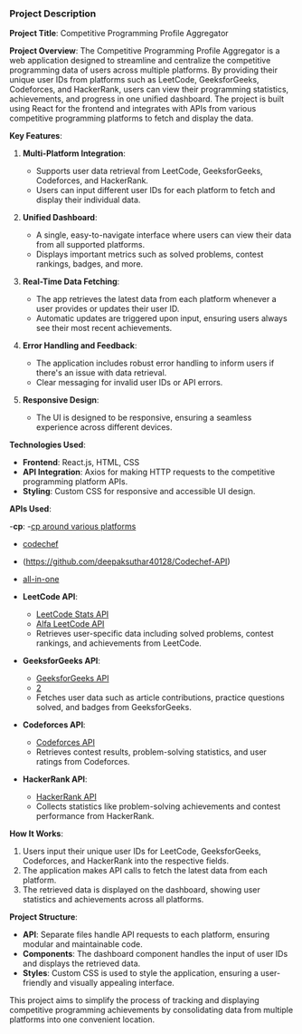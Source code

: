 ### Project Description

**Project Title**: Competitive Programming Profile Aggregator

**Project Overview**:
The Competitive Programming Profile Aggregator is a web application designed to streamline and centralize the competitive programming data of users across multiple platforms. By providing their unique user IDs from platforms such as LeetCode, GeeksforGeeks, Codeforces, and HackerRank, users can view their programming statistics, achievements, and progress in one unified dashboard. The project is built using React for the frontend and integrates with APIs from various competitive programming platforms to fetch and display the data.

**Key Features**:

1. **Multi-Platform Integration**: 
   - Supports user data retrieval from LeetCode, GeeksforGeeks, Codeforces, and HackerRank.
   - Users can input different user IDs for each platform to fetch and display their individual data.

2. **Unified Dashboard**:
   - A single, easy-to-navigate interface where users can view their data from all supported platforms.
   - Displays important metrics such as solved problems, contest rankings, badges, and more.

3. **Real-Time Data Fetching**:
   - The app retrieves the latest data from each platform whenever a user provides or updates their user ID.
   - Automatic updates are triggered upon input, ensuring users always see their most recent achievements.

4. **Error Handling and Feedback**:
   - The application includes robust error handling to inform users if there's an issue with data retrieval.
   - Clear messaging for invalid user IDs or API errors.

5. **Responsive Design**:
   - The UI is designed to be responsive, ensuring a seamless experience across different devices.

**Technologies Used**:
- **Frontend**: React.js, HTML, CSS
- **API Integration**: Axios for making HTTP requests to the competitive programming platform APIs.
- **Styling**: Custom CSS for responsive and accessible UI design.

**APIs Used**:

-**cp**:
 -[cp around various platforms](https://github.com/arnoob16/cpAPI)
 - [codechef](https://github.com/deepaksuthar40128/Codechef-API?tab=readme-ov-file)
 - (https://github.com/deepaksuthar40128/Codechef-API)
 - [all-in-one](https://github.com/Abhijeet-AR/Competitive_Programming_Score_API?tab=readme-ov-file)

- **LeetCode API**: 
  - [LeetCode Stats API](https://github.com/JeremyTsaii/leetcode-stats-api) 
  - [Alfa LeetCode API](https://github.com/alfaarghya/alfa-leetcode-api) 
  - Retrieves user-specific data including solved problems, contest rankings, and achievements from LeetCode.

- **GeeksforGeeks API**: 
  - [GeeksforGeeks API](https://github.com/arnoob16/GeeksForGeeksAPI)
  - [2](https://github.com/pratham1singh/API-To-Fetch-GFG-user-Data)
  - Fetches user data such as article contributions, practice questions solved, and badges from GeeksforGeeks.

- **Codeforces API**: 
  - [Codeforces API](https://codeforces.com/apiHelp) 
  - Retrieves contest results, problem-solving statistics, and user ratings from Codeforces.

- **HackerRank API**: 
  - [HackerRank API](https://support.hackerrank.com/hc/en-us/articles/219993688-API-overview) 
  - Collects statistics like problem-solving achievements and contest performance from HackerRank.

**How It Works**:
1. Users input their unique user IDs for LeetCode, GeeksforGeeks, Codeforces, and HackerRank into the respective fields.
2. The application makes API calls to fetch the latest data from each platform.
3. The retrieved data is displayed on the dashboard, showing user statistics and achievements across all platforms.

**Project Structure**:
- **API**: Separate files handle API requests to each platform, ensuring modular and maintainable code.
- **Components**: The dashboard component handles the input of user IDs and displays the retrieved data.
- **Styles**: Custom CSS is used to style the application, ensuring a user-friendly and visually appealing interface.

This project aims to simplify the process of tracking and displaying competitive programming achievements by consolidating data from multiple platforms into one convenient location.
